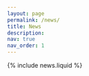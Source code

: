 ```yaml
---
layout: page
permalink: /news/
title: News
description:
nav: true
nav_order: 1
---
```


{% include news.liquid %}